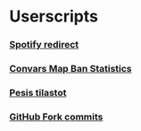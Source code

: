 # Userscripts

### [Spotify redirect](https://github.com/sruusk/userscripts/raw/main/Spotify%20redirect.user.js)
### [Convars Map Ban Statistics](https://github.com/sruusk/userscripts/raw/main/Convars%20Map%20Ban%20Statistics.user.js)
### [Pesis tilastot](https://github.com/sruusk/userscripts/raw/main/Pesis%20tilastot.user.js)
### [GitHub Fork commits](https://github.com/sruusk/userscripts/raw/main/GitHub%20Fork%20commits.user.js)
